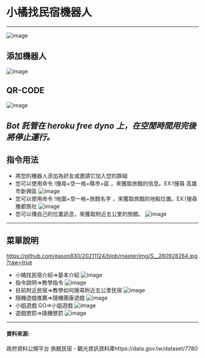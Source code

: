 # 小橘找民宿機器人

---

![image](https://github.com/eason830/20211124/blob/master/img/S__280928273.jpg?raw=true)

## 添加機器人

![image](https://github.com/eason830/20211124/blob/master/img/S__280928259.jpg?raw=true)

## QR-CODE

![image](https://github.com/eason830/20211124/blob/master/img/S__280928268.jpg?raw=true)

## **_Bot 託管在 heroku free dyno 上，在空閒時間用完後將停止運行。_**

## 指令用法

- 將您的機器人添加為好友或邀請它加入您的群組
- 您可以使用命令 !搜尋+空一格+縣市+區 ，來獲取旅館的信息。EX:!搜尋 高雄市新興區
  ![image](https://github.com/eason830/20211124/blob/master/img/S__280928266.jpg?raw=true)
- 您可以使用命令 !地圖+空一格+旅館名字 ，來獲取旅館的地點位置。EX:!搜尋 雅都旅社
  ![image](https://github.com/eason830/20211124/blob/master/img/S__280928267.jpg?raw=true)
- 您可以傳自己的位置訊息，來獲取附近五公里的旅館。
  ![image](https://github.com/eason830/20211124/blob/master/img/S__280928265.jpg?raw=true)

---

## 菜單說明

https://github.com/eason830/20211124/blob/master/img/S__280928264.jpg?raw=true

- 小橘找民宿介紹=>基本介紹
  ![image](https://github.com/eason830/20211124/blob/master/img/S__280928263.jpg?raw=true)
- 指令說明=>教學指令
  ![image](https://github.com/eason830/20211124/blob/master/img/S__280928262.jpg?raw=true)
- 目前附近民宿=>教學如何搜尋附近五公里民宿
  ![image](https://github.com/eason830/20211124/blob/master/img/S__280928261.jpg?raw=true)
- 隨機遊戲推薦=>隨機團康遊戲
  ![image](https://github.com/eason830/20211124/blob/master/img/S__280928272.jpg?raw=true)
- 小姐遊戲 GO=>小姐遊戲
  ![image](https://github.com/eason830/20211124/blob/master/img/S__280928270.jpg?raw=true)
- 遊戲懲罰=>隨機懲罰
  ![image](https://github.com/eason830/20211124/blob/master/img/S__280928269.jpg?raw=true)

---

#### 資料來源:

政府資料公開平台
旅館民宿 - 觀光資訊資料庫https://data.gov.tw/dataset/7780

